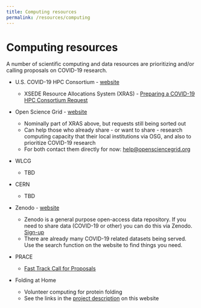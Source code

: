```yaml
---
title: Computing resources
permalink: /resources/computing
---
```


# Computing resources

  A number of scientific computing and data resources are prioritizing 
and/or calling proposals on COVID-19 research. 

  * U.S. COVID-19 HPC Consortium - [website](https://www.ibm.com/covid19/hpc-consortium)
    * XSEDE Resource Allocations System (XRAS) - [Preparing a COVID-19 HPC Consortium Request](https://www.xsede.org/covid19-hpc-consortium)

  * Open Science Grid - [website](https://opensciencegrid.org/)
    * Nominally part of XRAS above, but requests still being sorted out
    * Can help those who already share - or want to share - research computing capacity that their local institutions via OSG, and also to prioritize COVID-19 research
    * For both contact them directly for now: [help@opensciencegrid.org](mailto:help@opensciencegrid.org)

  * WLCG
    * TBD

  * CERN
    * TBD

  * Zenodo - [website](https://zenodo.org/)
    * Zenodo is a general purpose open-access data repository. If you need to share data (COVID-19 or other) you can do this via Zenodo. [Sign-up](https://zenodo.org/signup/)
    * There are already many COVID-19 related datasets being served. Use the search function on the website to find things you need.
    

  * PRACE
    * [Fast Track Call for Proposals](https://prace-ri.eu/prace-support-to-mitigate-impact-of-covid-19-pandemic/)

  * Folding at Home
    * Volunteer computing for protein folding
    * See the links in the [project description](https://science-responds.org/projects/ds#fah) on this website

 

